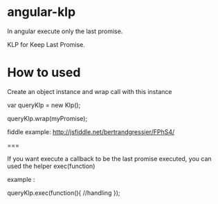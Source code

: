 angular-klp
================

In angular execute only the last promise.

KLP for Keep Last Promise.

How to used
==========

Create an object instance and wrap call with this instance

var queryKlp = new Klp();

queryKlp.wrap(myPromise);

fiddle example: http://jsfiddle.net/bertrandgressier/FPhS4/

===

If you want execute a callback to be the last promise executed, you can used the helper exec(function)

example :

queryKlp.exec(function(){
    //handling
});


